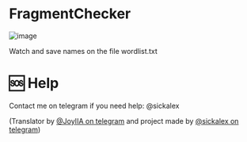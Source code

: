 # FragmentChecker
![image](https://user-images.githubusercontent.com/98915675/207142174-8fb33401-b98a-4500-ba80-ab64c5aa4c93.png)

Watch and save names on the file wordlist.txt

# 🆘 Help
Contact me on telegram if you need help: @sickalex

(Translator by [@JoyIIA on telegram](t.me/@joyiia) and project made by [@sickalex on telegram](t.me/@sickalex))

